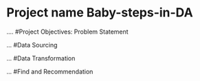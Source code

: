 # Project name Baby-steps-in-DA

....
#Project Objectives: Problem Statement

...
#Data Sourcing

...
#Data Transformation

...
#Find and Recommendation
